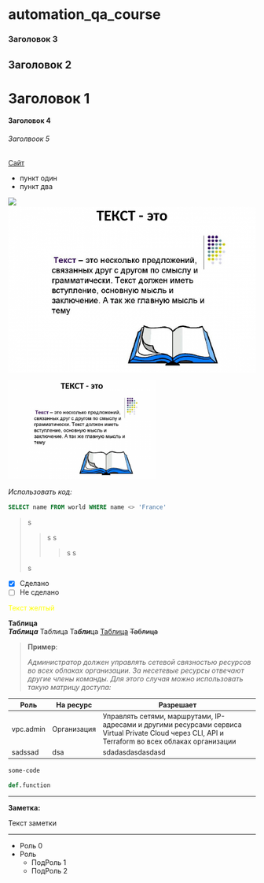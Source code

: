 # automation_qa_course


### Заголовок 3
## Заголовок 2

# Заголовок 1
#### Заголовок 4
###### Заголвоок 5


[Сайт](https://ya.ru "Подсказка") 
- пункт один
- пункт два


![](https://cdn.freelance.ru/images/att/1580377_900_600.png)
![alt text](1580377_900_600.png)

<img src="1580377_900_600.png" alt="Alt Text" width="300" height="200">

*Использовать код:*
 ```sql
 SELECT name FROM world WHERE name <> 'France'

```


>s
>>s
>s
>>>s
>s
>
>s


- [x] Сделано
- [ ] Не сделано

 <font style ="color:yellow"> Текст желтый </font>



**Таблица**   
***Таблица*** 
Та*бли*ца 
Та***бли***ца
<u>Таблица</u>
~~Таблица~~

>**Пример**:
>
>*Администратор должен управлять сетевой связностью ресурсов во всех облаках организации. За несетевые ресурсы отвечают другие члены команды. Для этого случая можно использовать такую матрицу доступа:*
>
| Роль        | На ресурс   | Разрешает                                                                                                                                          |
| ----------- | ----------- | -------------------------------------------------------------------------------------------------------------------------------------------------- |
| vpc.admin | Организация | Управлять сетями, маршрутами, IP-адресами и другими ресурсами сервиса Virtual Private Cloud через CLI, API и Terraform во всех облаках организации |
|    sadssad         |     dsa        |  sdadasdasdasdasd                                                                                                                                                  |



`some-code`

```python
def.function
```


---
**Заметка:**

Текст заметки


---

* Роль 0
* Роль
    * ПодРоль 1
    * ПодРоль 2